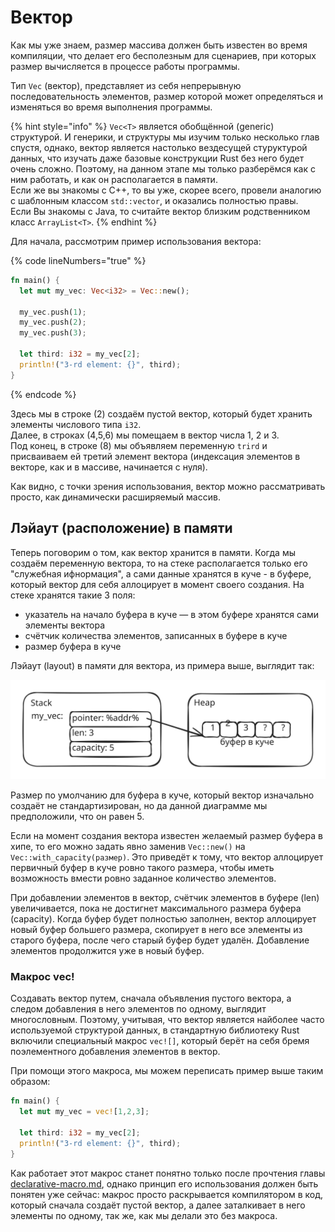 # Вектор

Как мы уже знаем, размер массива должен быть известен во время компиляции, что делает его бесполезным для сценариев, при которых размер вычисляется в процессе работы программы.

Тип `Vec` (вектор), представляет из себя непрерывную последовательность элементов, размер которой может определяться и изменяться во время выполнения программы.

{% hint style="info" %}
`Vec<T>` является обобщённой (generic) структурой. И генерики, и структуры мы изучим только несколько глав спустя, однако, вектор является настолько вездесущей стуруктурой данных, что изучать даже базовые конструкции Rust без него будет очень сложно. Поэтому, на данном этапе мы только разберёмся как с ним работать, и как он располагается в памяти.\
Если же вы знакомы с C++, то вы уже, скорее всего, провели аналогию с шаблонным классом `std::vector`, и оказались полностью правы.\
Если Вы знакомы с Java, то считайте вектор близким родственником класс `ArrayList<T>`.
{% endhint %}

Для начала, рассмотрим пример использования вектора:

{% code lineNumbers="true" %}
```rust
fn main() {
  let mut my_vec: Vec<i32> = Vec::new();

  my_vec.push(1);
  my_vec.push(2);
  my_vec.push(3);

  let third: i32 = my_vec[2];
  println!("3-rd element: {}", third);
}
```
{% endcode %}

Здесь мы в строке (2) создаём пустой вектор, который будет хранить элементы числового типа `i32`.\
Далее, в строках (4,5,6) мы помещаем в вектор числа 1, 2 и 3.\
Под конец, в строке (8) мы объявляем переменную `trird`  и присваиваем ей третий элемент вектора (индексация элементов в векторе, как и в массиве, начинается с нуля).

Как видно, с точки зрения использования, вектор можно рассматривать просто, как динамически расширяемый массив.

## Лэйаут (расположение) в памяти

Теперь поговорим о том, как вектор хранится в памяти. Когда мы создаём переменную вектора, то на стеке располагается только его "служебная ифнормация", а сами данные хранятся в куче - в буфере, который вектор для себя аллоцирует в момент своего создания. На стеке хранятся такие 3 поля:

* указатель на начало буфера в куче — в этом буфере хранятся сами элементы вектора
* счётчик количества элементов, записанных в буфере в куче
* размер буфера в куче

Лэйаут (layout) в памяти для вектора, из примера выше, выглядит так:

<img src="../.gitbook/assets/file.excalidraw (7).svg" alt="Vec<i32> memory layout" class="gitbook-drawing">

Размер по умолчанию для буфера в куче, который вектор изначально создаёт не стандартизирован, но да данной диаграмме мы предположили, что он равен 5.

Если на момент создания вектора известен желаемый размер буфера в хипе, то его можно задать явно заменив `Vec::new()`  на `Vec::with_capacity(размер)`. Это приведёт к тому, что вектор аллоцирует первичный буфер в куче ровно такого размера, чтобы иметь возможность вмести ровно заданное количество элементов.

При добавлении элементов в вектор, счётчик элементов в буфере (len) увеличивается, пока не достигнет максимального размера буфера (capacity). Когда буфер будет полностью заполнен, вектор аллоцирует новый буфер большего размера, скопирует в него все элементы из старого буфера, после чего старый буфер будет удалён. Добавление элементов продолжится уже в новый буфер.

### Макрос vec!

Создавать вектор путем, сначала объявления пустого вектора, а следом добавления в него элементов по одному, выглядит многословным. Поэтому, учитывая, что вектор является найболее часто используемой структурой данных, в стандартную библиотеку Rust включили специальный макрос `vec![]`, который берёт на себя бремя поэлементного добавления элементов в вектор.

При помощи этого макроса, мы можем переписать пример выше таким образом:

```rust
fn main() {
  let mut my_vec = vec![1,2,3];

  let third: i32 = my_vec[2];
  println!("3-rd element: {}", third);
}
```

Как работает этот макрос станет понятно только после прочтения главы [declarative-macro.md](declarative-macro.md "mention"), однако принцип его использования должен быть понятен уже сейчас: макрос просто раскрывается компилятором в код, который сначала создаёт пустой вектор, а далее заталкивает в него элементы по одному, так же, как мы делали это без макроса.
